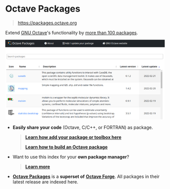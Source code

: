 # Octave Packages

> <https://packages.octave.org>

Extend [GNU Octave](https://www.octave.org)'s functionality by
[more than 100 packages](https://packages.octave.org).

[![img](assets/screenshot.png)](https://packages.octave.org)

- **Easily share your code** (Octave, C/C++, or FORTRAN) as package.

  > [**Learn how add your package or toolbox here**](CONTRIBUTING.md)
  >
  > [**Learn how to build an Octave package**](https://packages.octave.org/pkg-example)

- Want to use this index for your **own package manager**?

  > [**Learn more**](doc/development.md)

- [**Octave Packages**](https://packages.octave.org) is a
  **superset of** [**Octave Forge**](https://octave.sourceforge.io/).
  All packages in their latest release are indexed here.
